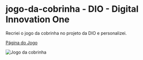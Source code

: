 # jogo-da-cobrinha - DIO - Digital Innovation One
Recriei o jogo da cobrinha no projeto da DIO e personalizei.

[Página do Jogo](https://fabysz.github.io/jogo-da-cobrinha/)

![Jogo da cobrinha](https://user-images.githubusercontent.com/67671454/152165273-a3e0fa63-00f0-4233-b0d4-3f7e58cea24e.png)
